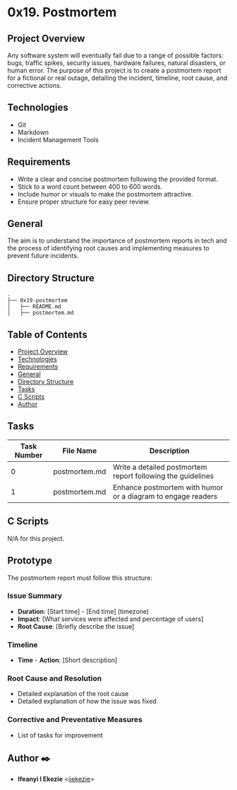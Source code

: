 # 0x19. Postmortem

## Project Overview

Any software system will eventually fail due to a range of possible factors: bugs, traffic spikes, security issues, hardware failures, natural disasters, or human error. The purpose of this project is to create a postmortem report for a fictional or real outage, detailing the incident, timeline, root cause, and corrective actions.

## Technologies
- Git
- Markdown
- Incident Management Tools

## Requirements
- Write a clear and concise postmortem following the provided format.
- Stick to a word count between 400 to 600 words.
- Include humor or visuals to make the postmortem attractive.
- Ensure proper structure for easy peer review.

## General
The aim is to understand the importance of postmortem reports in tech and the process of identifying root causes and implementing measures to prevent future incidents.

## Directory Structure

```
.
├── 0x19-postmortem
│   ├── README.md
│   ├── postmortem.md
```

## Table of Contents
- [Project Overview](#project-overview)
- [Technologies](#technologies)
- [Requirements](#requirements)
- [General](#general)
- [Directory Structure](#directory-structure)
- [Tasks](#tasks)
- [C Scripts](#c-scripts)
- [Author](#author-black_nib)

## Tasks

| Task Number | File Name        | Description                                               |
|-------------|------------------|-----------------------------------------------------------|
| 0           | postmortem.md     | Write a detailed postmortem report following the guidelines|
| 1           | postmortem.md     | Enhance postmortem with humor or a diagram to engage readers|

## C Scripts
N/A for this project.

## Prototype

The postmortem report must follow this structure:

### Issue Summary
- **Duration**: [Start time] - [End time] (timezone)
- **Impact**: [What services were affected and percentage of users]
- **Root Cause**: [Briefly describe the issue]

### Timeline
- **Time** - **Action**: [Short description]

### Root Cause and Resolution
- Detailed explanation of the root cause
- Detailed explanation of how the issue was fixed

### Corrective and Preventative Measures
- List of tasks for improvement

## Author :black_nib:
* **Ifeanyi I Ekezie** <[iiekezie](https://github.com/iiekezie)>
